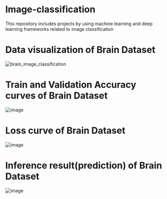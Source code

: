 # Image-classification
This repository includes projects by using machine learning and deep learning frameworks related to image classification 
# Data visualization of Brain Dataset

![brain_image_classification](https://github.com/BAXA88bek/Image-classification/assets/147753963/e4d608ee-b92b-46bd-8785-48b8df865382)

#  Train and Validation Accuracy curves of Brain Dataset
![image](https://github.com/BAXA88bek/Image-classification/assets/147753963/7cb0df3a-1b40-407a-a995-aadd6254029b)
# Loss curve of Brain Dataset
![image](https://github.com/BAXA88bek/Image-classification/assets/147753963/1faf2a0b-aec2-4250-84e1-df79cd804325)
# Inference result(prediction) of Brain Dataset
![image](https://github.com/BAXA88bek/Image-classification/assets/147753963/6ef1be11-7754-44af-9030-7191d5f16e6b)
#
